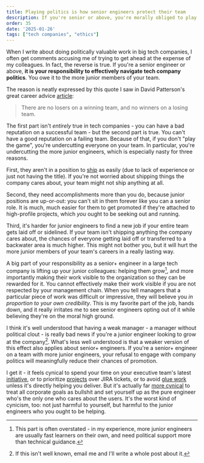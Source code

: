 ```yaml
---
title: Playing politics is how senior engineers protect their team
description: If you're senior or above, you're morally obliged to play the game
order: 35
date: '2025-01-26'
tags: ["tech companies", "ethics"]
---
```


When I write about doing politically valuable work in big tech companies, I often get comments accusing me of trying to get ahead at the expense of my colleagues. In fact, the reverse is true. If you're a senior engineer or above, **it is your responsibility to effectively navigate tech company politics**. You owe it to the more junior members of your team.

The reason is neatly expressed by this quote I saw in David Patterson's great career advice [article](https://cacm.acm.org/opinion/life-lessons-from-the-first-half-century-of-my-career/):

> There are no losers on a winning team, and no winners on a losing team.

The first part isn't _entirely_ true in tech companies - you can have a bad reputation on a successful team - but the second part is true. You can't have a good reputation on a failing team. Because of that, if you don't "play the game", you're undercutting everyone on your team. In particular, you're undercutting the more junior engineers, which is especially nasty for three reasons.

First, they aren't in a position to [ship](/how-to-ship) as easily (due to lack of experience or just not having the title). If you're not worried about shipping things the company cares about, your team might not ship anything at all.

Second, they need accomplishments more than you do, because junior positions are up-or-out: you can't sit in them forever like you can a senior role. It is much, much easier for them to get promoted if they're attached to high-profile projects, which _you_ ought to be seeking out and running.

Third, it's harder for junior engineers to find a new job if your entire team gets laid off or sidelined. If your team isn't shipping anything the company cares about, the chances of everyone getting laid off or transferred to a backwater area is much higher. This might not bother you, but it will hurt the more junior members of your team's careers in a really lasting way.

A big part of your responsibility as a senior+ engineer in a large tech company is lifting up your junior colleagues: helping them grow[^1], and more importantly making their work visible to the organization so they can be rewarded for it. You cannot effectively make their work visible if you are not respected by your management chain. When you tell managers that a particular piece of work was difficult or impressive, they will believe you _in proportion to your own credibility_. This is my favorite part of the job, hands down, and it really irritates me to see senior engineers opting out of it while believing they're on the moral high ground.

I think it's well understood that having a weak manager - a manager without political clout - is really bad news if you're a junior engineer looking to grow at the company[^2]. What's less well understood is that a weaker version of this effect also applies about senior+ engineers. If you're a senior+ engineer on a team with more junior engineers, your refusal to engage with company politics will meaningfully reduce their chances of promotion.

I get it - it feels cynical to spend your time on your executive team's latest [initiative](/how-to-ship), or to prioritize [projects](/party-tricks) over JIRA tickets, or to avoid [glue work](/glue-work-considered-harmful) unless it's directly helping you deliver. But it's actually far [more cynical](/cynicism) to treat all corporate goals as bullshit and set yourself up as the pure engineer who's the only one who cares about the users. It's the worst kind of cynicism, too: not just harmful to yourself, but harmful to the junior engineers who you ought to be helping. 

[^1]: This part is often overstated - in my experience, more junior engineers are usually fast learners on their own, and need political support more than technical guidance.

[^2]: If this isn't well known, email me and I'll write a whole post about it.

